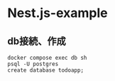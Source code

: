 # Nest.js-example

## db接続、作成
```
docker compose exec db sh
psql -U postgres
create database todoapp;
```